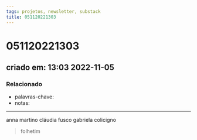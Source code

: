 ```yaml
---
tags: projetos, newsletter, substack
title: 051120221303
---
```

# 051120221303
## criado em: 13:03 2022-11-05

### Relacionado
- palavras-chave: 
- notas: 
---
anna martino
cláudia fusco
gabriela colicigno

> folhetim